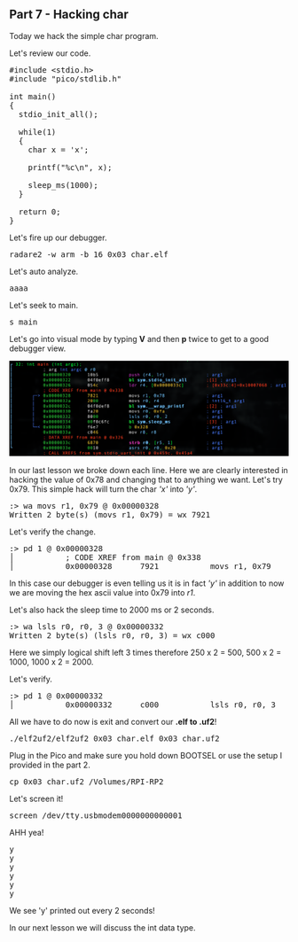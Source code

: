 ## Part 7 - Hacking char

Today we hack the simple char program.

Let's review our code.

<pre spellcheck="false">#include &lt;stdio.h&gt;
#include "pico/stdlib.h"

int main()&nbsp;
{
&nbsp; stdio_init_all();

&nbsp; while(1)&nbsp;
&nbsp; {
&nbsp; &nbsp; char x = 'x';
&nbsp; &nbsp; &nbsp; &nbsp;&nbsp;
&nbsp; &nbsp; printf("%c\n", x);

&nbsp; &nbsp; sleep_ms(1000);
&nbsp; }
&nbsp; &nbsp; &nbsp; &nbsp;&nbsp;
&nbsp; return 0;
}
</pre>

Let's fire up our debugger.

<pre spellcheck="false">radare2 -w arm -b 16 0x03_char.elf
</pre>

Let's auto analyze.

<pre spellcheck="false">aaaa
</pre>

Let's seek to main.

<pre spellcheck="false">s main
</pre>

Let's go into visual mode by typing&nbsp;__V__&nbsp;and then&nbsp;__p__&nbsp;twice to get to a good debugger view.

<div class="slate-resizable-image-embed slate-image-embed__resize-full-width"><img src="/imgs/1616750858178.jpg"/></div>

In our last lesson we broke down each line. Here we are clearly interested in hacking the value of 0x78 and changing that to anything we want. Let's try 0x79. This simple hack will turn the char _'x'_ into _'y'_.

<pre spellcheck="false">:&gt; wa movs r1, 0x79 @ 0x00000328
Written 2 byte(s) (movs r1, 0x79) = wx 7921
</pre>

Let's verify the change.

<pre spellcheck="false">:&gt; pd 1 @ 0x00000328
│ &nbsp; &nbsp; &nbsp; &nbsp; &nbsp; ; CODE XREF from main @ 0x338
│ &nbsp; &nbsp; &nbsp; &nbsp; &nbsp; 0x00000328&nbsp; &nbsp; &nbsp; 7921 &nbsp; &nbsp; &nbsp; &nbsp; &nbsp; movs r1, 0x79 &nbsp; &nbsp; &nbsp; &nbsp; &nbsp; &nbsp; &nbsp; ; 'y' ; arg1
</pre>

In this case our debugger is even telling us it is in fact _'y'_ in addition to now we are moving the hex ascii value into 0x79 into _r1_.

Let's also hack the sleep time to 2000 ms or 2 seconds.

<pre spellcheck="false">:&gt; wa lsls r0, r0, 3 @ 0x00000332
Written 2 byte(s) (lsls r0, r0, 3) = wx c000
</pre>

Here we simply logical shift left 3 times therefore 250 x 2 = 500, 500 x 2 = 1000, 1000 x 2 = 2000.

Let's verify.

<pre spellcheck="false">:&gt; pd 1 @ 0x00000332
│ &nbsp; &nbsp; &nbsp; &nbsp; &nbsp; 0x00000332&nbsp; &nbsp; &nbsp; c000 &nbsp; &nbsp; &nbsp; &nbsp; &nbsp; lsls r0, r0, 3
</pre>

All we have to do now is exit and convert our&nbsp;__.elf&nbsp;__to&nbsp;__.uf2__!

<pre spellcheck="false">./elf2uf2/elf2uf2 0x03_char.elf 0x03_char.uf2
</pre>

Plug in the Pico and make sure you hold down BOOTSEL or use the setup I provided in the part 2.

<pre spellcheck="false">cp 0x03_char.uf2 /Volumes/RPI-RP2
</pre>

Let's screen it!

<pre spellcheck="false">screen /dev/tty.usbmodem0000000000001
</pre>

AHH yea!

<pre spellcheck="false">y
y
y
y
y
y
</pre>

We see 'y' printed out every 2 seconds!

In our next lesson we will discuss the int data type.